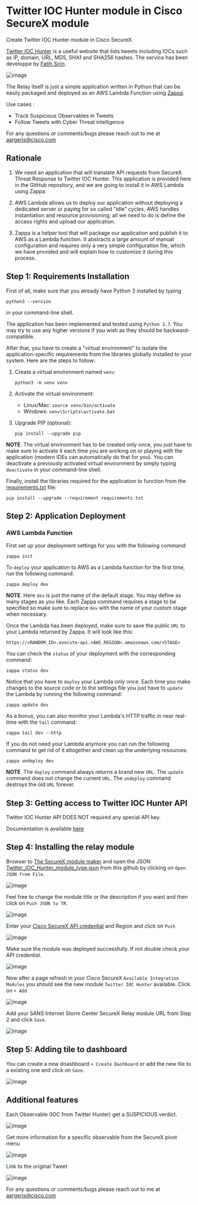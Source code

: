 # Twitter IOC Hunter module in Cisco SecureX module

Create Twitter IOC Hunter module in Cisco SecureX.

[Twitter IOC Hunter](http://tweettioc.com/) is a useful website that lists tweets including IOCs such as IP, domain, URL, MD5, SHA1 and SHA256 hashes. The service has been developpe by [Fatih Sirin]( https://www.linkedin.com/in/fatih-s-541bbb116/).

![image](img/dashboard.png)

The Relay itself is just a simple application written in Python that can be
easily packaged and deployed as an AWS Lambda Function using
[Zappa](https://github.com/Miserlou/Zappa).

Use cases :
  - Track Suspicious Observables in Tweets
  - Follow Tweets with Cyber Threat intelligence

For any questions or comments/bugs please reach out to me at aargeris@cisco.com

## Rationale

1. We need an application that will translate API requests from SecureX Threat Response
to Twitter IOC Hunter. This application is provided here in the GitHub repository, and we are going to install it in AWS Lambda
using Zappa.

2. AWS Lambda allows us to deploy our application without deploying a dedicated
server or paying for so called "idle" cycles. AWS handles instantiation and
resource provisioning; all we need to do is define the access rights and upload
our application.

3. Zappa is a helper tool that will package our application and publish it to
AWS as a Lambda function. It abstracts a large amount of manual configuration
and requires only a very simple configuration file, which we have provided and
will explain how to customize it during this process.

## Step 1: Requirements Installation

First of all, make sure that you already have Python 3 installed by typing
```
python3 --version
```
in your command-line shell.

The application has been implemented and tested using `Python 3.7`. You may try
to use any higher versions if you wish as they should be backward-compatible.

After that, you have to create a "virtual environment" to isolate the
application-specific requirements from the libraries globally installed to your
system. Here are the steps to follow:

1. Create a virtual environment named `venv`:

   `python3 -m venv venv`

2. Activate the virtual environment:
   - Linux/Mac: `source venv/bin/activate`
   - Windows: `venv\Scripts\activate.bat`

3. Upgrade PIP (optional):

   `pip install --upgrade pip`

**NOTE**. The virtual environment has to be created only once, you just have
to make sure to activate it each time you are working on or playing with the
application (modern IDEs can automatically do that for you). You can deactivate
a previously activated virtual environment by simply typing `deactivate` in
your command-line shell.

Finally, install the libraries required for the application to function from
the [requirements.txt](code/requirements.txt) file:

```
pip install --upgrade --requirement requirements.txt
```

## Step 2: Application Deployment

### AWS Lambda Function

First set up your deployment settings for you with the following command:
```
zappa init
```

To `deploy` your application to AWS as a Lambda function for the first time,
run the following command:
```
zappa deploy dev
```

**NOTE**. Here `dev` is just the name of the default stage. You may define as
many stages as you like. Each Zappa command requires a stage to be specified so
make sure to replace `dev` with the name of your custom stage when necessary.

Once the Lambda has been deployed, make sure to save the public `URL` to your
Lambda returned by Zappa. It will look like this:
```
https://<RANDOM_ID>.execute-api.<AWS_REGION>.amazonaws.com/<STAGE>
```

You can check the `status` of your deployment with the corresponding command:
```
zappa status dev
```

Notice that you have to `deploy` your Lambda only once. Each time you make
changes to the source code or to the settings file you just have to `update`
the Lambda by running the following command:
```
zappa update dev
```

As a bonus, you can also monitor your Lambda's HTTP traffic in near real-time
with the `tail` command:
```
zappa tail dev --http
```

If you do not need your Lambda anymore you can run the following command to
get rid of it altogether and clean up the underlying resources:
```
zappa undeploy dev
```

**NOTE**. The `deploy` command always returns a brand new `URL`. The `update`
command does not change the current `URL`. The `undeploy` command destroys the
old `URL` forever.

## Step 3: Getting access to Twitter IOC Hunter API

Twitter IOC Hunter API DOES NOT required any special API key.

Documentation is available [here](http://tweettioc.com/feed/api)

## Step 4: Installing the relay module

Browser to [The SecureX module maker](https://ciscosecurity.github.io/tr-05-module-maker/) and open the JSON [Twitter_IOC_Hunter_module_type.json](code/Twitter_IOC_Hunter_module_type.json) from this github by clicking on `Open JSON from File`.

![image](img/upload_json.png)

Feel free to change the module title or the description if you want and then click on `Push JSON to TR`.

![image](img/module_maker.png)

Enter your [Cisco SecureX API credential](https://securex.us.security.cisco.com/help/securex/topic/integration) and Region and click on `Push`

![image](img/module_push.png)

Make sure the module was deployed successfully. If not double check your API credential.

![image](img/upload_module_success.png)

Now after a page refresh in your Cisco SecureX `Available Integration Modules` you should see the new module `Twitter IOC Hunter` available. Click on `+ Add`

![image](img/securex_module.png)

Add your SANS Internet Storm Center SecureX Relay module URL from Step 2 and click `Save`.

![image](img/securex_module_config.png)

## Step 5: Adding tile to dashboard

You can create a new doashboard `+ Create Dashboard` or add the new tile to a existing one and click on `Save`.

![image](img/dashboard_config.png)

## Additional features

Each Observable (IOC from Twitter Hunter) get a SUSPICIOUS verdict.

![image](img/verdict.png)

Get more information for a specific observable from the SecureX pivot menu

![image](img/more_info.png)

Link to the original Tweet

![image](img/link.png)


For any questions or comments/bugs please reach out to me at aargeris@cisco.com
